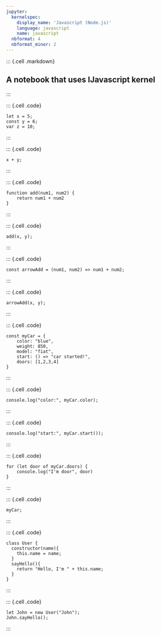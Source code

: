```yaml
---
jupyter:
  kernelspec:
    display_name: 'Javascript (Node.js)'
    language: javascript
    name: javascript
  nbformat: 4
  nbformat_minor: 2
---
```


::: {.cell .markdown}
## A notebook that uses IJavascript kernel
:::

::: {.cell .code}
``` {.javascript}
let x = 5;
const y = 6;
var z = 10;
```
:::

::: {.cell .code}
``` {.javascript}
x + y;
```
:::

::: {.cell .code}
``` {.javascript}
function add(num1, num2) {
    return num1 + num2
}
```
:::

::: {.cell .code}
``` {.javascript}
add(x, y);
```
:::

::: {.cell .code}
``` {.javascript}
const arrowAdd = (num1, num2) => num1 + num2;
```
:::

::: {.cell .code}
``` {.javascript}
arrowAdd(x, y);
```
:::

::: {.cell .code}
``` {.javascript}
const myCar = {
    color: "blue",
    weight: 850,
    model: "fiat",
    start: () => "car started!",
    doors: [1,2,3,4]
}
```
:::

::: {.cell .code}
``` {.javascript}
console.log("color:", myCar.color);
```
:::

::: {.cell .code}
``` {.javascript}
console.log("start:", myCar.start());
```
:::

::: {.cell .code}
``` {.javascript}
for (let door of myCar.doors) {
    console.log("I'm door", door)
}
```
:::

::: {.cell .code}
``` {.javascript}
myCar;
```
:::

::: {.cell .code}
``` {.javascript}
class User {
  constructor(name){
    this.name = name;
  }
  sayHello(){
    return "Hello, I'm " + this.name;
  }
}
```
:::

::: {.cell .code}
``` {.javascript}
let John = new User("John");
John.sayHello();
```
:::
